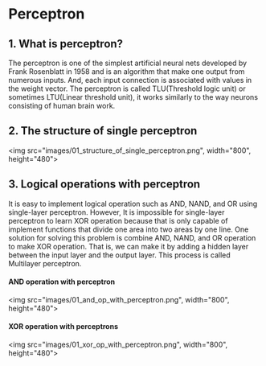 # Perceptron
## 1. What is perceptron?
The perceptron is one of the simplest artificial neural nets developed by Frank Rosenblatt in 1958 and is an algorithm that make one output from numerous inputs. And, each input connection is associated with values in the weight vector. The perceptron is called TLU(Threshold logic unit) or sometimes LTU(Linear threshold unit), it works similarly to the way neurons consisting of human brain work.

## 2. The structure of single perceptron
<img src="images/01_structure_of_single_perceptron.png", width="800", height="480">

## 3. Logical operations with perceptron
It is easy to implement logical operation such as AND, NAND, and OR using single-layer perceptron. However, It is impossible for single-layer perceptron to learn XOR operation because that is only capable of implement functions that divide one area into two areas by one line. One solution for solving this problem is combine AND, NAND, and OR operation to make XOR operation. That is, we can make it by adding a hidden layer between the input layer and the output layer. This process is called Multilayer perceptron.
#### AND operation with perceptron
<img src="images/01_and_op_with_perceptron.png", width="800", height="480">
#### XOR operation with perceptrons
<img src="images/01_xor_op_with_perceptron.png", width="800", height="480">
